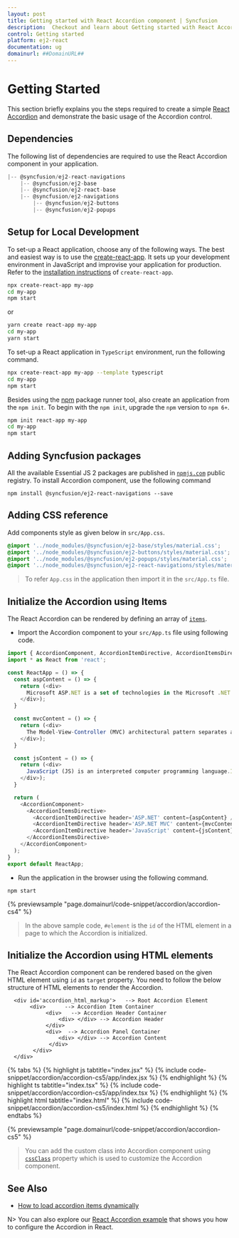 ```yaml
---
layout: post
title: Getting started with React Accordion component | Syncfusion
description:  Checkout and learn about Getting started with React Accordion component of Syncfusion Essential JS 2 and more details.
control: Getting started 
platform: ej2-react
documentation: ug
domainurl: ##DomainURL##
---
```


# Getting Started

This section briefly explains you the steps required to create a simple [React Accordion](https://www.syncfusion.com/react-components/react-accordion) and demonstrate the basic usage of the Accordion control.

## Dependencies

The following list of dependencies are required to use the React Accordion component in your application.

```js
|-- @syncfusion/ej2-react-navigations
    |-- @syncfusion/ej2-base
    |-- @syncfusion/ej2-react-base
    |-- @syncfusion/ej2-navigations
        |-- @syncfusion/ej2-buttons
        |-- @syncfusion/ej2-popups

```

## Setup for Local Development

To set-up a React application, choose any of the following ways. The best and easiest way is to use the [create-react-app](https://github.com/facebook/create-react-app). It sets up your development environment in JavaScript and improvise your application for production. Refer to the [installation instructions](https://github.com/facebook/create-react-app#creating-an-app) of `create-react-app`.

```bash
npx create-react-app my-app
cd my-app
npm start
```

or

```bash
yarn create react-app my-app
cd my-app
yarn start
```

To set-up a React application in `TypeScript` environment, run the following command.

```bash
npx create-react-app my-app --template typescript
cd my-app
npm start
```

Besides using the [npm](https://medium.com/@maybekatz/introducing-npx-an-npm-package-runner-55f7d4bd282b) package runner tool, also create an application from the `npm init`. To begin with the `npm init`, upgrade the `npm` version to `npm 6+`.

```bash
npm init react-app my-app
cd my-app
npm start
```



## Adding Syncfusion packages

All the available Essential JS 2 packages are published in [`npmjs.com`](https://www.npmjs.com/~syncfusionorg) public registry.
To install Accordion component, use the following command

```
npm install @syncfusion/ej2-react-navigations --save
```

## Adding CSS reference

 Add components style as given below in `src/App.css`.

```css
@import '../node_modules/@syncfusion/ej2-base/styles/material.css';
@import '../node_modules/@syncfusion/ej2-buttons/styles/material.css';
@import '../node_modules/@syncfusion/ej2-popups/styles/material.css';
@import '../node_modules/@syncfusion/ej2-react-navigations/styles/material.css';

```

> To refer `App.css` in the application then import it in the `src/App.ts` file.

## Initialize the Accordion using Items

The React Accordion can be rendered by defining an array of [`items`](https://ej2.syncfusion.com/react/documentation/api/accordion/#items).

* Import the Accordion component to your `src/App.ts` file using following code.



```ts
import { AccordionComponent, AccordionItemDirective, AccordionItemsDirective } from '@syncfusion/ej2-react-navigations';
import * as React from 'react';

const ReactApp = () => {
  const aspContent = () => {
    return (<div>
      Microsoft ASP.NET is a set of technologies in the Microsoft .NET Framework for building Web applications and XML Web services.
    </div>);
  }

  const mvcContent = () => {
    return (<div>
      The Model-View-Controller (MVC) architectural pattern separates an application into three main components: the model, the view, and the controller.
    </div>);
  }

  const jsContent = () => {
    return (<div>
      JavaScript (JS) is an interpreted computer programming language.It was originally implemented as part of web browsers so that client-side scripts could interact with the user, control the browser, communicate asynchronously, and alter the document content that was displayed.
    </div>);
  }

  return (
    <AccordionComponent>
      <AccordionItemsDirective>
        <AccordionItemDirective header='ASP.NET' content={aspContent} />
        <AccordionItemDirective header='ASP.NET MVC' content={mvcContent} />
        <AccordionItemDirective header='JavaScript' content={jsContent} />
      </AccordionItemsDirective>
    </AccordionComponent>
  );
}
export default ReactApp; 

```



* Run the application in the browser using the following command.

```
npm start
```
        
{% previewsample "page.domainurl/code-snippet/accordion/accordion-cs4" %}

> In the above sample code, `#element` is the `id` of the HTML element in a page to which the Accordion is initialized.

## Initialize the Accordion using HTML elements

The React Accordion component can be rendered based on the given HTML element using `id` as `target` property.
You need to follow the below structure of HTML elements to render the Accordion.

```
  <div id='accordion_html_markup'>   --> Root Accordion Element
       <div>      --> Accordion Item Container
            <div>   --> Accordion Header Container
                <div> </div> --> Accordion Header
            </div>
            <div>  --> Accordion Panel Container
                <div> </div> --> Accordion Content
             </div>
        </div>
  </div>
```

{% tabs %}
{% highlight js tabtitle="index.jsx" %}
{% include code-snippet/accordion/accordion-cs5/app/index.jsx %}
{% endhighlight %}
{% highlight ts tabtitle="index.tsx" %}
{% include code-snippet/accordion/accordion-cs5/app/index.tsx %}
{% endhighlight %}
{% highlight html tabtitle="index.html" %}
{% include code-snippet/accordion/accordion-cs5/index.html %}
{% endhighlight %}
{% endtabs %}
        
{% previewsample "page.domainurl/code-snippet/accordion/accordion-cs5" %}

> You can add the custom class into Accordion component using [`cssClass`](https://ej2.syncfusion.com/react/documentation/api/accordion/accordionItem/#cssclass) property which is used to customize the Accordion component.

## See Also

* [How to load accordion items dynamically](./how-to/load-accordion-items-dynamically)

N> You can also explore our [React Accordion example](https://ej2.syncfusion.com/react/demos/#/fabric/accordion/default) that shows you how to configure the Accordion in React.